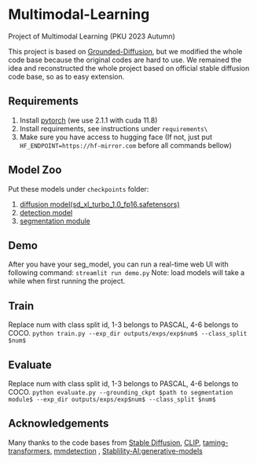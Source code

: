 # Multimodal-Learning
Project of Multimodal Learning (PKU 2023 Autumn)

This project is based on [Grounded-Diffusion](https://github.com/Lipurple/Grounded-Diffusion), 
but we modified the whole code base because the original codes are hard to use.
We remained the idea and reconstructed the whole project based on official stable diffusion code base, 
so as to easy extension.

## Requirements
1. Install [pytorch](https://pytorch.org/) (we use 2.1.1 with cuda 11.8)
2. Install requirements, see instructions under `requirements\`
3. Make sure you have access to hugging face (If not, just put ```HF_ENDPOINT=https://hf-mirror.com``` before all commands bellow)

## Model Zoo
Put these models under `checkpoints` folder:
1. [diffusion model(sd_xl_turbo_1.0_fp16.safetensors)](https://huggingface.co/stabilityai/sdxl-turbo/tree/main)
2. [detection model](https://drive.google.com/file/d/1JbJ7tWB15DzCB9pfLKnUHglckumOdUio/view)
3. [segmentation module](https://pan.baidu.com/s/1JoL9KgOTPL-lwk_FUeK-pQ?pwd=t5go)

## Demo
After you have your seg_model, you can run a real-time web UI with following command:
```streamlit run demo.py```
Note: load models will take a while when first running the project.

## Train
Replace num with class split id, 1-3 belongs to PASCAL, 4-6 belongs to COCO.
```python train.py --exp_dir outputs/exps/exp$num$ --class_split $num$```

## Evaluate
Replace num with class split id, 1-3 belongs to PASCAL, 4-6 belongs to COCO.
```python evaluate.py --grounding_ckpt $path to segmentation module$ --exp_dir outputs/exps/exp$num$ --class_split $num$```
	
## Acknowledgements
Many thanks to the code bases from [Stable Diffusion](https://github.com/CompVis/stable-diffusion), [CLIP](https://github.com/openai/CLIP), [taming-transformers](https://github.com/CompVis/taming-transformers), [mmdetection](https://github.com/open-mmlab/mmdetection)
, [Stablility-AI:generative-models](https://github.com/Stability-AI/generative-models)